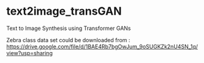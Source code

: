 # text2image_transGAN
Text to Image Synthesis using Transformer GANs

Zebra class data set could be downloaded from : https://drive.google.com/file/d/1BAE4Rb7bgOwJum_9oSUGKZk2nU4SN_1q/view?usp=sharing 

